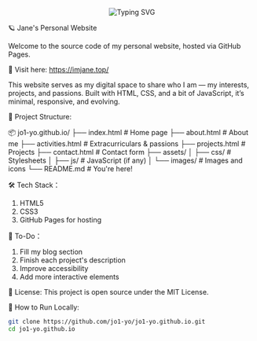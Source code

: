 <p align="center">
  <img src="https://readme-typing-svg.herokuapp.com?font=Fira+Code&size=30&pause=1000&center=true&vCenter=true&width=435&lines=Hello!+I'm+Jane+Zhang.+" alt="Typing SVG" />
</p>



🪐 Jane's Personal Website

Welcome to the source code of my personal website, hosted via GitHub Pages.

🔗 Visit here: https://imjane.top/ 

This website serves as my digital space to share who I am — my interests, projects, and passions. Built with HTML, CSS, and a bit of JavaScript, it’s minimal, responsive, and evolving.



📁 Project Structure:

📦 jo1-yo.github.io/
├── index.html # Home page
├── about.html # About me
├── activities.html # Extracurriculars & passions
├── projects.html # Projects
├── contact.html # Contact form
├── assets/
│ ├── css/ # Stylesheets
│ ├── js/ # JavaScript (if any)
│ └── images/ # Images and icons
└── README.md # You're here!

🛠️ Tech Stack：
1. HTML5
2. CSS3
3. GitHub Pages for hosting


📌 To-Do：
 1. Fill my blog section
 2. Finish each project's description
 3. Improve accessibility
 4. Add more interactive elements

 📄 License:
 This project is open source under the MIT License.

 🚀 How to Run Locally:
```bash
git clone https://github.com/jo1-yo/jo1-yo.github.io.git
cd jo1-yo.github.io
